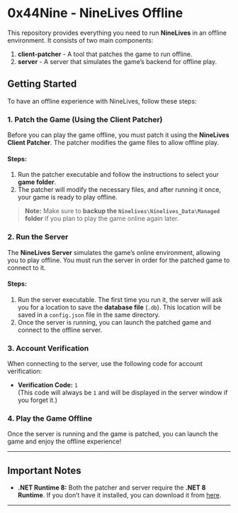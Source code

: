 # 0x44Nine - NineLives Offline

This repository provides everything you need to run **NineLives** in an offline environment. It consists of two main components:

1. **client-patcher** - A tool that patches the game to run offline.
2. **server** - A server that simulates the game’s backend for offline play.

## Getting Started

To have an offline experience with NineLives, follow these steps:

### 1. **Patch the Game (Using the Client Patcher)**

Before you can play the game offline, you must patch it using the **NineLives Client Patcher**. The patcher modifies the game files to allow offline play.

#### Steps:
1. Run the patcher executable and follow the instructions to select your **game folder**.
2. The patcher will modify the necessary files, and after running it once, your game is ready to play offline.

> **Note:** Make sure to **backup the `Ninelives\Ninelives_Data\Managed` folder** if you plan to play the game online again later.

### 2. **Run the Server**

The **NineLives Server** simulates the game’s online environment, allowing you to play offline. You must run the server in order for the patched game to connect to it.

#### Steps:
1. Run the server executable. The first time you run it, the server will ask you for a location to save the **database file** (`.db`). This location will be saved in a `config.json` file in the same directory.
2. Once the server is running, you can launch the patched game and connect to the offline server.

### 3. **Account Verification**

When connecting to the server, use the following code for account verification:

- **Verification Code:** `1`  
  (This code will always be `1` and will be displayed in the server window if you forget it.)

### 4. **Play the Game Offline**

Once the server is running and the game is patched, you can launch the game and enjoy the offline experience!

---

## Important Notes

- **.NET Runtime 8:** Both the patcher and server require the **.NET 8 Runtime**. If you don’t have it installed, you can download it from [here](https://dotnet.microsoft.com/en-us/download/dotnet/8.0).
---


